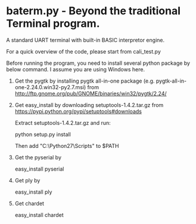 baterm.py - Beyond the traditional Terminal program.
=========

A standard UART terminal with built-in BASIC interpretor engine.


For a quick overview of the code, please start from cali_test.py

Before running the program, you need to install several python package by below command. I assume you are using Windows here.


1. Get the pygtk by installing pygtk all-in-one package (e.g. pygtk-all-in-one-2.24.0.win32-py2.7.msi) from http://ftp.gnome.org/pub/GNOME/binaries/win32/pygtk/2.24/ 

2. Get easy_install by downloading setuptools-1.4.2.tar.gz from https://pypi.python.org/pypi/setuptools#downloads

   Extract setuptools-1.4.2.tar.gz and run: 

	 python setup.py install

   Then add "C:\Python27\Scripts" to $PATH

3. Get the pyserial by

	 easy_install pyserial

4. Get ply by

	 easy_install ply
	 
5. Get chardet

	 easy_install chardet
